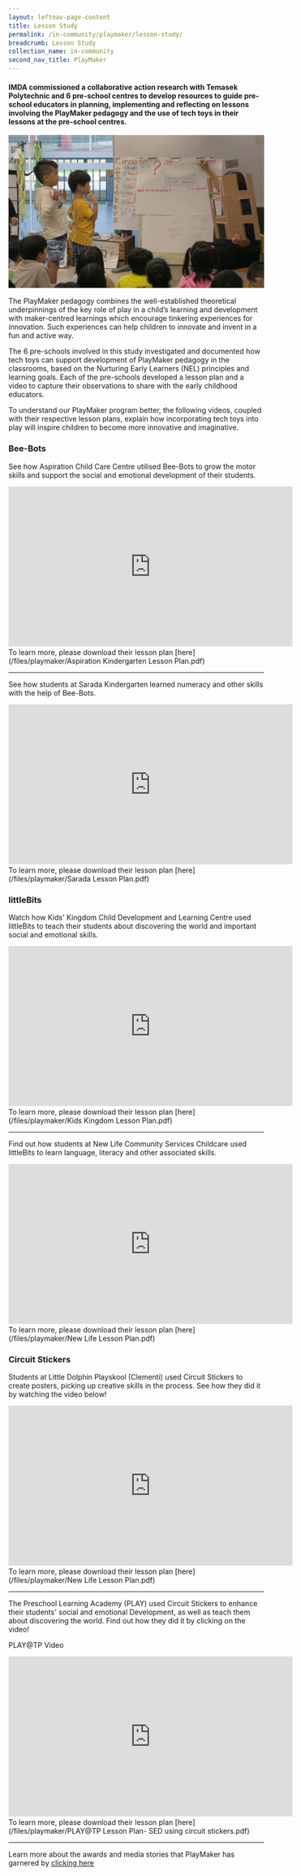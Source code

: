 ```yaml
---
layout: leftnav-page-content
title: Lesson Study
permalink: /in-community/playmaker/lesson-study/
breadcrumb: Lesson Study
collection_name: in-community
second_nav_title: PlayMaker
---
```


#### IMDA commissioned a collaborative action research with Temasek Polytechnic and 6 pre-school centres to develop resources to guide pre-school educators in planning, implementing and reflecting on lessons involving the PlayMaker pedagogy and the use of tech toys in their lessons at the pre-school centres. 

![lesson study](/images/in-schools/playmaker/lesson-study.jpg)

The PlayMaker pedagogy combines the well-established theoretical underpinnings of the key role of play in a child’s learning and development with maker-centred learnings which encourage tinkering experiences for innovation. Such experiences can help children to innovate and invent in a fun and active way.

The 6 pre-schools involved in this study investigated and documented how tech toys can support development of PlayMaker pedagogy in the classrooms, based on the Nurturing Early Learners (NEL) principles and learning goals. Each of the pre-schools developed a lesson plan and a video to capture their observations to share with the early childhood educators.

To understand our PlayMaker program better, the following videos, coupled with their respective lesson plans, explain how incorporating tech toys into play will inspire children to become more innovative and imaginative.  


### Bee-Bots

See how Aspiration Child Care Centre utilised Bee-Bots to grow the motor skills and support the social and emotional development of their students.
<div class="bp-youtube">
  <iframe width="560" height="315" src="https://www.youtube.com/embed/NQl05ivwPbM" frameborder="0" allow="accelerometer; autoplay; encrypted-media; gyroscope; picture-in-picture" allowfullscreen></iframe>
</div>
To learn more, please download their lesson plan [here](/files/playmaker/Aspiration Kindergarten Lesson Plan.pdf)

---

See how students at Sarada Kindergarten learned numeracy and other skills with the help of Bee-Bots.
<div class="bp-youtube">
  <iframe width="560" height="315" src="https://www.youtube.com/embed/VfHaMpNCO3U" frameborder="0" allow="accelerometer; autoplay; encrypted-media; gyroscope; picture-in-picture" allowfullscreen></iframe>
</div>
To learn more, please download their lesson plan [here](/files/playmaker/Sarada Lesson Plan.pdf)

### littleBits

Watch how Kids' Kingdom Child Development and Learning Centre used littleBits to teach their students about discovering the world and important social and emotional skills.
<div class="bp-youtube">
  <iframe width="560" height="315" src="https://www.youtube.com/embed/zOtLjGekb3U" frameborder="0" allow="accelerometer; autoplay; encrypted-media; gyroscope; picture-in-picture" allowfullscreen></iframe>
</div>
To learn more, please download their lesson plan [here](/files/playmaker/Kids Kingdom Lesson Plan.pdf)

---

Find out how students at New Life Community Services Childcare used littleBits to learn language, literacy and other associated skills.
<div class="bp-youtube">
  <iframe width="560" height="315" src="https://www.youtube.com/embed/y6-eBx4hh3U" frameborder="0" allow="accelerometer; autoplay; encrypted-media; gyroscope; picture-in-picture" allowfullscreen></iframe>
</div>
To learn more, please download their lesson plan [here](/files/playmaker/New Life Lesson Plan.pdf)

### Circuit Stickers

Students at Little Dolphin Playskool (Clementi) used Circuit Stickers to create posters, picking up creative skills in the process. See how they did it by watching the video below!
<div class="bp-youtube">
  <iframe width="560" height="315" src="https://www.youtube.com/embed/Kzk5_HYEruo" frameborder="0" allow="accelerometer; autoplay; encrypted-media; gyroscope; picture-in-picture" allowfullscreen></iframe>
</div>
To learn more, please download their lesson plan [here](/files/playmaker/New Life Lesson Plan.pdf)

---

The Preschool Learning Academy (PLAY) used Circuit Stickers to enhance their students' social and emotional Development, as well as teach them about discovering the world. Find out how they did it by clicking on the video!

PLAY@TP Video
<div class="bp-youtube">
  <iframe width="560" height="315" src="https://www.youtube.com/embed/8eS9PNNR5j4" frameborder="0" allow="accelerometer; autoplay; encrypted-media; gyroscope; picture-in-picture" allowfullscreen></iframe>
</div>
To learn more, please download their lesson plan [here](/files/playmaker/PLAY@TP Lesson Plan- SED using circuit stickers.pdf)

---

Learn more about the awards and media stories that PlayMaker has garnered by [clicking here](/in-schools/playmaker/noteworthy/)
